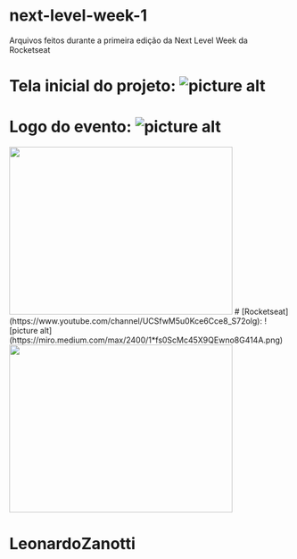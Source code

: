 # next-level-week-1
Arquivos feitos durante a primeira edição da Next Level Week da Rocketseat

# Tela inicial do projeto: ![picture alt](https://user-images.githubusercontent.com/38081852/83580830-6f63e200-a513-11ea-9a27-0a109ec1e4d0.png)
# Logo do evento: ![picture alt](https://cdn.dribbble.com/users/1986561/screenshots/11226328/nlw_dribbble.png)
<img src="https://cdn.dribbble.com/users/1986561/screenshots/11226328/nlw_dribbble.png"  width="400" height="300">
# [Rocketseat](https://www.youtube.com/channel/UCSfwM5u0Kce6Cce8_S72olg): ![picture alt](https://miro.medium.com/max/2400/1*fs0ScMc45X9QEwno8G414A.png)
<img src="https://miro.medium.com/max/2400/1*fs0ScMc45X9QEwno8G414A.png"  width="400" height="300">

# LeonardoZanotti

